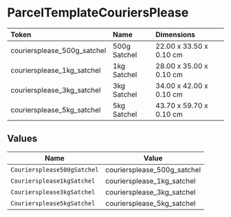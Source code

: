 # ParcelTemplateCouriersPlease

|Token | Name | Dimensions|
|:---|:---|:---|
| couriersplease_500g_satchel | 500g Satchel | 22.00 x 33.50 x 0.10 cm|
| couriersplease_1kg_satchel | 1kg Satchel | 28.00 x 35.00 x 0.10 cm|
| couriersplease_3kg_satchel | 3kg Satchel | 34.00 x 42.00 x 0.10 cm|
| couriersplease_5kg_satchel | 5kg Satchel | 43.70 x 59.70 x 0.10 cm|



## Values

| Name                        | Value                       |
| --------------------------- | --------------------------- |
| `Couriersplease500gSatchel` | couriersplease_500g_satchel |
| `Couriersplease1kgSatchel`  | couriersplease_1kg_satchel  |
| `Couriersplease3kgSatchel`  | couriersplease_3kg_satchel  |
| `Couriersplease5kgSatchel`  | couriersplease_5kg_satchel  |